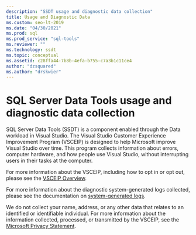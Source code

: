 ```yaml
---
description: "SSDT usage and diagnostic data collection"
title: Usage and Diagnostic Data
ms.custom: seo-lt-2019
ms.date: "04/30/2021"
ms.prod: sql
ms.prod_service: "sql-tools"
ms.reviewer: ""
ms.technology: ssdt
ms.topic: conceptual
ms.assetid: c28ffa44-7b8b-4efa-b755-c7a3b1c11ce4
author: "dzsquared"
ms.author: "drskwier"
---
```


# SQL Server Data Tools usage and diagnostic data collection

SQL Server Data Tools (SSDT) is a component enabled through the Data workload in Visual Studio.  The Visual Studio Customer Experience Improvement Program (VSCEIP) is designed to help Microsoft improve Visual Studio over time. This program collects information about errors, computer hardware, and how people use Visual Studio, without interrupting users in their tasks at the computer.

For more information about the VSCEIP, including how to opt in or opt out, please see the [VSCEIP Overview](https://docs.microsoft.com/visualstudio/ide/visual-studio-experience-improvement-program).

For more information about the diagnostic system-generated logs collected, please see the documentation on [system-generated logs](https://docs.microsoft.com/visualstudio/ide/diagnostic-data-collection).


We do not collect your name, address, or any other data that relates to an identified or identifiable individual. For more information about the information collected, processed, or transmitted by the VSCEIP, see the [Microsoft Privacy Statement](https://privacy.microsoft.com/privacystatement).